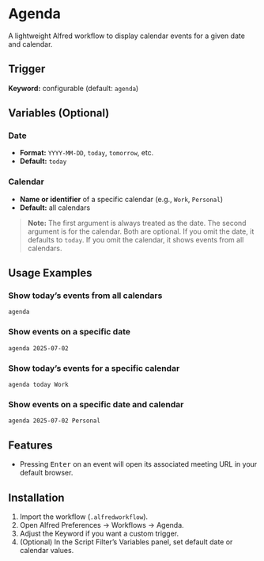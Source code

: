 # Agenda

A lightweight Alfred workflow to display calendar events for a given date and calendar.

## Trigger

**Keyword:** configurable (default: `agenda`)

## Variables (Optional)

### Date

- **Format:** `YYYY-MM-DD`, `today`, `tomorrow`, etc.
- **Default:** `today`

### Calendar

- **Name or identifier** of a specific calendar (e.g., `Work`, `Personal`)
- **Default:** all calendars

> **Note:** The first argument is always treated as the date. The second argument is for the calendar. Both are optional. If you omit the date, it defaults to `today`. If you omit the calendar, it shows events from all calendars.

## Usage Examples

### Show today’s events from all calendars
```
agenda
```

### Show events on a specific date
```
agenda 2025-07-02
```

### Show today’s events for a specific calendar
```
agenda today Work
```

### Show events on a specific date and calendar
```
agenda 2025-07-02 Personal
```

## Features

- Pressing <kbd>Enter</kbd> on an event will open its associated meeting URL in your default browser.

## Installation

1. Import the workflow (`.alfredworkflow`).
2. Open Alfred Preferences → Workflows → Agenda.
3. Adjust the Keyword if you want a custom trigger.
4. (Optional) In the Script Filter’s Variables panel, set default date or calendar values.